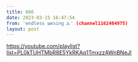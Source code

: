 ```yaml
---
title: 666
date: 2023-03-15 16:47:54
from: 'endless шизing ⍼' (channel1162404975)
layout: post
---
```


<https://youtube.com/playlist?list=PL0kTUHTMbR8E5YkRKAq1TmxzzAWnBNeJl>
